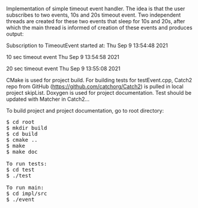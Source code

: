 Implementation of simple timeout event handler. The idea is that the user
subscribes to two events, 10s and 20s timeout event. Two independent threads are
created for these two events that sleep for 10s and 20s, after which the main
thread is informed of creation of these events and produces output:

Subscription to TimeoutEvent started at: Thu Sep  9 13:54:48 2021

10 sec timeout event Thu Sep  9 13:54:58 2021

20 sec timeout event Thu Sep  9 13:55:08 2021

CMake is used for project build. For building tests for testEvent.cpp,
Catch2 repo from GitHub (https://github.com/catchorg/Catch2)
is pulled in local project skipList. Doxygen is used for project documentation.
Test should be updated with Matcher in Catch2...

To build project and project documentation, go to root directory:
<pre>
$ cd root
$ mkdir build
$ cd build
$ cmake ..
$ make
$ make doc

To run tests:
$ cd test
$ ./test

To run main:
$ cd impl/src
$ ./event
</pre>
